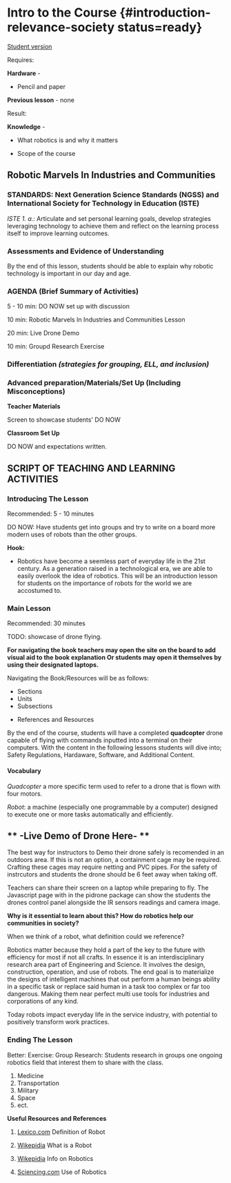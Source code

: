 # Intro to the Course {#introduction-relevance-society status=ready}

[Student version](+duckiesky_high_school_student#introduction-relevance-society)

<div class='requirements' markdown='1'>

Requires: 
 
**Hardware** - 

- Pencil and paper 

**Previous lesson** - none 

Result:  

**Knowledge** - 

- What robotics is and why it matters

- Scope of the course

       
</div>

## Robotic Marvels In Industries and Communities

### STANDARDS: Next Generation Science Standards (NGSS) and International Society for Technology in Education (ISTE)

_ISTE 1. a._: Articulate and set personal learning goals, develop strategies leveraging technology to achieve them and reflect on the learning process itself to improve learning outcomes.

### Assessments and Evidence of Understanding

By the end of this lesson, students should be able to explain why robotic technology is important in our day and age.

### AGENDA (Brief Summary of Activities)

5 - 10 min: DO NOW set up with discussion

10 min: Robotic Marvels In Industries and Communities Lesson

20 min: Live Drone Demo 

10 min: Groupd Research Exercise 

### Differentiation _(strategies for grouping, ELL, and inclusion)_

### Advanced preparation/Materials/Set Up (Including Misconceptions)

**Teacher Materials**

Screen to showcase students' DO NOW 

**Classroom Set Up**

DO NOW and expectations written.

## SCRIPT OF TEACHING AND LEARNING ACTIVITIES

### Introducing The Lesson

Recommended: 5 - 10 minutes 

DO NOW: Have students get into groups and try to write on a board more modern uses of robots than the other groups. 

**Hook:** 
 
- Robotics have become a seemless part of everyday life in the 21st century. As a generation raised in a technological era, we are able to easily overlook the idea of robotics. This will be an introduction lesson for students on the importance of robots for the world we are accostumed to. 

### Main Lesson

Recommended: 30 minutes

TODO: showcase of drone flying.

**For navigating the book teachers may open the site on the board to add visual aid to the book explanation Or students may open it themselves by using their designated laptops.**

Navigating the Book/Resources will be as follows:
- Sections
- Units
- Subsections
+ References and Resources

By the end of the course, students will have a completed **quadcopter** drone capable of flying with commands inputted into a terminal on their computers.  With the content in the following lessons students will dive into; Safety Regulations, Hardaware, Software, and Additional Content.

#### Vocabulary ####

_Quadcopter_ a more specific term used to refer to a drone that is flown with four motors.

_Robot_: a machine (especially one programmable by a computer) designed to execute one or more tasks automatically and efficiently.

## ** -Live Demo of Drone Here- ** ##

The best way for instructors to Demo their drone safely is recomended in an outdoors area. If this is not an option, a containment cage may be required. Crafting these cages may require netting and PVC pipes. For the safety of instrcutors and students the drone should be 6 feet away when taking off.

Teachers can share their screen on a laptop while preparing to fly. The Javascript page with in the pidrone package can show the students the drones control panel alongside the IR sensors readings and camera image.

**Why is it essential to learn about this? How do robotics help our communities in society?**

When we think of a robot, what definition could we reference? 

Robotics matter because they hold a part of the key to the future with efficiency for most if not all crafts. In essence it is an interdisciplinary research area part of Engineering and Science. It involves the design, construction, operation, and use of robots. The end goal is to materialize the designs of intelligent machines that out perform a human beings ability in a specific task or replace said human in a task too complex or far too dangerous. Making them near perfect multi use tools for industries and corporations of any kind. 

Today robots impact everyday life in the service industry, with potential to positively transform work practices. 

### Ending The Lesson

Better: Exercise: Group Research: Students research in groups one ongoing robotics field that interest them to share with the class.

1. Medicine
2. Transportation
3. Military
4. Space
5. ect.

**Useful Resources and References**

1. [Lexico.com](https://www.lexico.com/en/definition/robot) Definition of Robot

2. [Wikepidia](https://en.wikipedia.org/wiki/Robot) What is a Robot

3. [Wikepidia](https://en.wikipedia.org/wiki/Robotics) Info on Robotics

4. [Sciencing.com](https://sciencing.com/robots-used-in-everyday-life-12084150.html) Use of Robotics
